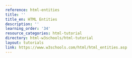```yaml
---
reference: html-entities
title: ''
title_en: HTML Entities
description: ''
learning_order: '34'
resource_categories: html-tutorial
directory: html-w3schools/html-tutorial
layout: tutorials
link: https://www.w3schools.com/html/html_entities.asp
---
```

